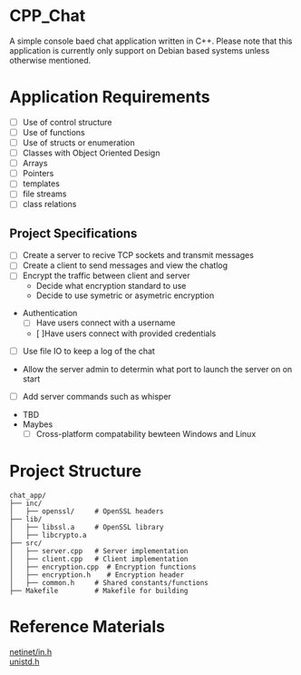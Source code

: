 # CPP_Chat
A simple console baed chat application written in C++. Please note that this application is currently only support on Debian based systems unless otherwise mentioned.

# Application Requirements
 - [ ] Use of control structure
 - [ ] Use of functions
 - [ ] Use of structs or enumeration
 - [ ] Classes with Object Oriented Design
 - [ ] Arrays
 - [ ] Pointers
 - [ ] templates
 - [ ] file streams
 - [ ] class relations 
## Project Specifications
 - [ ] Create a server to recive TCP sockets and transmit messages
 - [ ] Create a client to send messages and view the chatlog
 - [ ] Encrypt the traffic between client and server
   - Decide what encryption standard to use
   - Decide to use symetric or asymetric encryption
 - Authentication
   - [ ] Have users connect with a username
   - [ ]Have users connect with provided credentials
 - [ ] Use file IO to keep a log of the chat
 - Allow the server admin to determin what port to launch the server on on start
 -  [ ] Add server commands such as whisper
 - TBD
 - Maybes
   - [ ] Cross-platform compatability bewteen Windows and Linux

# Project Structure
```
chat_app/
├── inc/
│   ├── openssl/     # OpenSSL headers
├── lib/
│   ├── libssl.a     # OpenSSL library
│   ├── libcrypto.a
├── src/
│   ├── server.cpp   # Server implementation
│   ├── client.cpp   # Client implementation
│   ├── encryption.cpp  # Encryption functions
│   ├── encryption.h    # Encryption header
│   ├── common.h     # Shared constants/functions
├── Makefile         # Makefile for building
```

# Reference Materials
[netinet/in.h](https://man7.org/linux/man-pages/man0/netinet_in.h.0p.html) <br>
[unistd.h](https://www.man7.org/linux/man-pages/man0/unistd.h.0p.html)